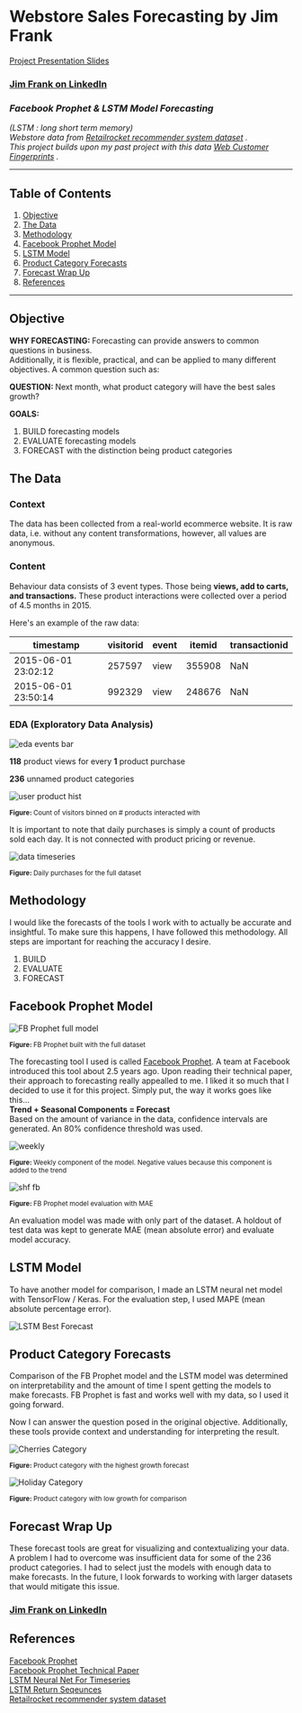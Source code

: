 # Webstore Sales Forecasting by Jim Frank

[Project Presentation Slides](https://docs.google.com/presentation/d/1sWtRcTl5WAaV8XP3RzuDTg9hnpZvh6xdJy2QRbGiN00/edit?usp=sharing)

### [Jim Frank on LinkedIn](https://www.linkedin.com/in/truejimfrank/)

### _Facebook Prophet & LSTM Model Forecasting_  

_(LSTM : long short term memory)_  
_Webstore data from  [Retailrocket recommender system dataset](https://www.kaggle.com/retailrocket/ecommerce-dataset) ._  
_This project builds upon my past project with this data  [Web Customer Fingerprints](https://github.com/truejimfrank/WebCustomerFingerprints) ._

---

## Table of Contents
1. [Objective](#objective)
2. [The Data](#the-data)
3. [Methodology](#methodology)
4. [Facebook Prophet Model](#facebook-prophet-model)
5. [LSTM Model](#lstm-model)
6. [Product Category Forecasts](#product-category-forecasts)
7. [Forecast Wrap Up](#forecast-wrap-up)
8. [References](#references)

---

## Objective

<b>WHY FORECASTING:  </b> 
Forecasting can provide answers to common questions in business.  
Additionally, it is flexible, practical, and can be applied to many different objectives.
A common question such as:

<b>QUESTION:  </b> 
Next month, what product category will have the best sales growth?  

<b>GOALS:  </b> 
1. BUILD forecasting models
2. EVALUATE forecasting models
3. FORECAST with the distinction being product categories

## The Data

### Context

The data has been collected from a real-world ecommerce website. It is raw data, i.e. without any content transformations, however, all values are anonymous.

### Content

Behaviour data consists of 3 event types. Those being **views, add to carts, and transactions.** These product interactions were collected over a period of 4.5 months in 2015.

Here's an example of the raw data:

| timestamp | visitorid | event | itemid | transactionid |
|--|--|--|--|--|
| 2015-06-01 23:02:12 | 257597 | view | 355908 | NaN |
| 2015-06-01 23:50:14 | 992329 | view | 248676 | NaN |

### EDA (Exploratory Data Analysis)

![eda events bar](https://github.com/truejimfrank/StreamlinedProductPurchaseForecasting/blob/master/img/events_hbar.png)

**118** product views for every **1** product purchase  

**236** unnamed product categories  

![user product hist](https://github.com/truejimfrank/WebCustomerFingerprints/blob/master/img/product_hist.png)

<sub><b>Figure: </b> Count of visitors binned on # products interacted with </sub>

It is important to note that daily purchases is simply a count of products sold each day. It is not connected with product pricing or revenue.  

![data timeseries](https://github.com/truejimfrank/StreamlinedProductPurchaseForecasting/blob/master/img/data_timeseries.png)

<sub><b>Figure: </b> Daily purchases for the full dataset </sub>

## Methodology

I would like the forecasts of the tools I work with to actually be accurate and insightful. To make sure this happens, I have followed this methodology. All steps are important for reaching the accuracy I desire.

1. BUILD  
2. EVALUATE  
3. FORECAST  

## Facebook Prophet Model 

![FB Prophet full model](https://github.com/truejimfrank/StreamlinedProductPurchaseForecasting/blob/master/img/for_readme/readme_fb_prophet.png)

<sub><b>Figure: </b> FB Prophet built with the full dataset </sub>

The forecasting tool I used is called [Facebook Prophet](http://facebook.github.io/prophet/). A team at Facebook introduced this tool about 2.5 years ago. Upon reading their technical paper, their approach to forecasting really appealled to me. I liked it so much that I decided to use it for this project. Simply put, the way it works goes like this…  
**Trend + Seasonal Components = Forecast**  
Based on the amount of variance in the data, confidence intervals are generated. An 80% confidence threshold was used.

![weekly](https://github.com/truejimfrank/StreamlinedProductPurchaseForecasting/blob/master/img/weekly.png)

<sub><b>Figure: </b> Weekly component of the model. Negative values because this component is added to the trend </sub>

![shf fb](https://github.com/truejimfrank/StreamlinedProductPurchaseForecasting/blob/master/img/for_readme/readme_shf_eval.png)

<sub><b>Figure: </b> FB Prophet model evaluation with MAE  </sub>

An evaluation model was made with only part of the dataset. A holdout of test data was kept to generate MAE (mean absolute error) and evaluate model accuracy.

## LSTM Model

To have another model for comparison, I made an LSTM neural net model with TensorFlow / Keras. For the evaluation step, I used MAPE (mean absolute percentage error).

![LSTM Best Forecast](https://github.com/truejimfrank/StreamlinedProductPurchaseForecasting/blob/master/img/rnn_s8_e9_b99_200200drop4_lr.0002.png)

## Product Category Forecasts

Comparison of the FB Prophet model and the LSTM model was determined on interpretability and the amount of time I spent getting the models to make forecasts. FB Prophet is fast and works well with my data, so I used it going forward.

Now I can answer the question posed in the original objective. Additionally, these tools provide context and understanding for interpreting the result.

![Cherries Category](https://github.com/truejimfrank/StreamlinedProductPurchaseForecasting/blob/master/img/for_readme/readme_cherries.png)

<sub><b>Figure: </b> Product category with the highest growth forecast </sub>

![Holiday Category](https://github.com/truejimfrank/StreamlinedProductPurchaseForecasting/blob/master/img/for_readme/readme_holiday.png)

<sub><b>Figure: </b> Product category with low growth for comparison </sub>

## Forecast Wrap Up

These forecast tools are great for visualizing and contextualizing your data.  
A problem I had to overcome was insufficient data for some of the 236 product categories. I had to select just the models with enough data to make forecasts. In the future, I look forwards to working with larger datasets that would mitigate this issue.

### [Jim Frank on LinkedIn](https://www.linkedin.com/in/truejimfrank/)

## References

[Facebook Prophet](http://facebook.github.io/prophet/)  
[Facebook Prophet Technical Paper](https://peerj.com/preprints/3190/)  
[LSTM Neural Net For Timeseries](https://www.jakob-aungiers.com/articles/a/LSTM-Neural-Network-for-Time-Series-Prediction)  
[LSTM Return Seqeunces](https://machinelearningmastery.com/return-sequences-and-return-states-for-lstms-in-keras/)  
[Retailrocket recommender system dataset](https://www.kaggle.com/retailrocket/ecommerce-dataset)  
